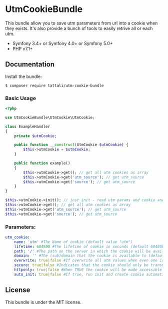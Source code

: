 UtmCookieBundle
===============

This bundle allow you to save utm parameters from url into a cookie when they exists. It's also provide a bunch of tools to easily retrive all or each utm.

* Symfony 3.4+ or Symfony 4.0+ or Symfony 5.0+
* PHP v7.1+

Documentation
-------------

Install the bundle:

```
$ composer require tattali/utm-cookie-bundle
```

### Basic Usage

```php
<?php

use UtmCookieBundle\UtmCookie\UtmCookie;

class ExampleHandler
{
    private $utmCookie;

    public function __construct(UtmCookie $utmCookie) {
        $this->utmCookie = $utmCookie;
    }

    public function example()
    {
        $this->utmCookie->get(); // get all utm cookies as array
        $this->utmCookie->get('utm_source'); // get utm_source
        $this->utmCookie->get('source'); // get utm_source
    }
}
```

```php
$this->utmCookie->init(); // just init - read utm params and cookie and save new values. (optionnal if auto_init config is TRUE or automatically called when call get() method)
$this->utmCookie->get(); // get all utm cookies as array
$this->utmCookie->get('utm_source'); // get utm_source
$this->utmCookie->get('source'); // get utm_source
```

### Parameters:

```yaml
utm_cookie:
    name: 'utm' #The Name of cookie (default value "utm")
    lifetime: 604800 #The lifetime of cookie in seconds (default 604800 => 7 days)
    path: '/' #The path on the server in which the cookie will be available on (default '/')
    domain: '' #The (sub)domain that the cookie is available to (default '' so use current domain)
    overwrite: true|false #If overwrite all utm values when even one is set in get (default true)
    secure: true|false #Indicates that the cookie should only be transmitted over a secure HTTPS connection from the client (default false)
    httponly: true|false #When TRUE the cookie will be made accessible only through the HTTP protocol (default false)
    auto_init: true|false #If true, run init and create cookie automatically. If false you have to call init manually (default true)
```

## License

This bundle is under the MIT license.
